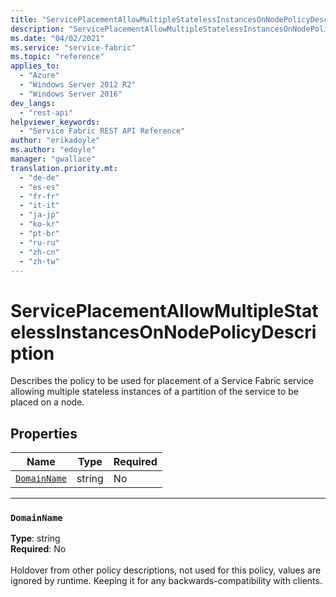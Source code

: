 ```yaml
---
title: "ServicePlacementAllowMultipleStatelessInstancesOnNodePolicyDescription"
description: "ServicePlacementAllowMultipleStatelessInstancesOnNodePolicyDescription"
ms.date: "04/02/2021"
ms.service: "service-fabric"
ms.topic: "reference"
applies_to: 
  - "Azure"
  - "Windows Server 2012 R2"
  - "Windows Server 2016"
dev_langs: 
  - "rest-api"
helpviewer_keywords: 
  - "Service Fabric REST API Reference"
author: "erikadoyle"
ms.author: "edoyle"
manager: "gwallace"
translation.priority.mt: 
  - "de-de"
  - "es-es"
  - "fr-fr"
  - "it-it"
  - "ja-jp"
  - "ko-kr"
  - "pt-br"
  - "ru-ru"
  - "zh-cn"
  - "zh-tw"
---
```

# ServicePlacementAllowMultipleStatelessInstancesOnNodePolicyDescription

Describes the policy to be used for placement of a Service Fabric service allowing multiple stateless instances of a partition of the service to be placed on a node.

## Properties
| Name | Type | Required |
| --- | --- | --- |
| [`DomainName`](#domainname) | string | No |

____
### `DomainName`
__Type__: string <br/>
__Required__: No<br/>
<br/>
Holdover from other policy descriptions, not used for this policy, values are ignored by runtime. Keeping it for any backwards-compatibility with clients.
